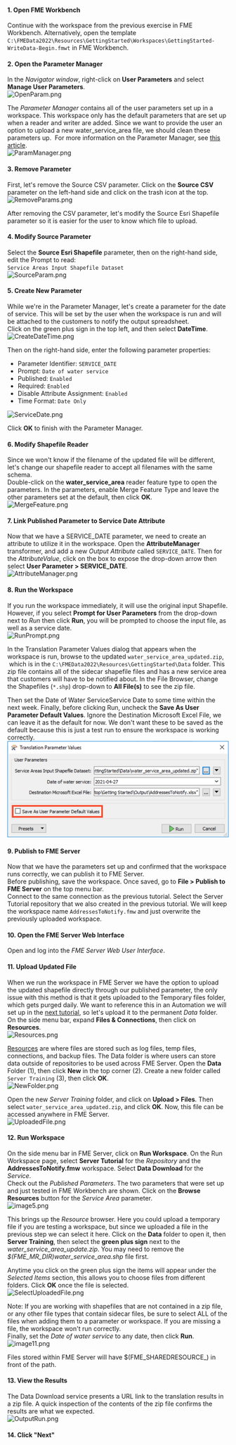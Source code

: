 <head><base target="_blank"> </head>

#### 1\. Open FME Workbench
Continue with the workspace from the previous exercise in FME Workbench. Alternatively, open the template `C:\FMEData2022\Resources\GettingStarted\Workspaces\GettingStarted-WriteData-Begin.fmwt` in FME Workbench.

#### 2\. Open the Parameter Manager

In the *Navigator window*, right-click on **User Parameters** and select **Manage User Parameters**.\
![OpenParam.png](https://community.safe.com/servlet/rtaImage?eid=ka14Q000000lKWI&feoid=00N30000006n8wU&refid=0EM4Q00000294Nf)

The *Parameter Manager* contains all of the user parameters set up in a workspace. This workspace only has the default parameters that are set up when a reader and writer are added. Since we want to provide the user an option to upload a new water_service_area file, we should clean these parameters up.  For more information on the Parameter Manager, see [this article](https://community.safe.com/s/article/Using-the-Parameter-Manager).\
![ParamManager.png](https://community.safe.com/servlet/rtaImage?eid=ka14Q000000lKWI&feoid=00N30000006n8wU&refid=0EM4Q00000294Nk)

#### 3\. Remove Parameter
First, let's remove the Source CSV parameter. Click on the **Source CSV** parameter on the left-hand side and click on the trash icon at the top.\
![RemoveParams.png](https://community.safe.com/servlet/rtaImage?eid=ka14Q000000lKWI&feoid=00N30000006n8wU&refid=0EM4Q00000294Nu)

After removing the CSV parameter, let's modify the Source Esri Shapefile parameter so it is easier for the user to know which file to upload.

#### 4\. Modify Source Parameter
Select the **Source Esri Shapefile** parameter, then on the right-hand side, edit the Prompt to read:\
`Service Areas Input Shapefile Dataset`\
![SourceParam.png](https://community.safe.com/servlet/rtaImage?eid=ka14Q000000lKWI&feoid=00N30000006n8wU&refid=0EM4Q00000294P2)

#### 5\. Create New Parameter
While we're in the Parameter Manager, let's create a parameter for the date of service. This will be set by the user when the workspace is run and will be attached to the customers to notify the output spreadsheet.\
Click on the green plus sign in the top left, and then select **DateTime**.\
![CreateDateTime.png](https://community.safe.com/servlet/rtaImage?eid=ka14Q000000lKWI&feoid=00N30000006n8wU&refid=0EM4Q00000294PH)

Then on the right-hand side, enter the following parameter properties:

-   Parameter Identifier: `SERVICE_DATE`
-   Prompt: `Date of water service`
-   Published: `Enabled`
-   Required: `Enabled`
-   Disable Attribute Assignment: `Enabled`
-   Time Format: `Date Only`

![ServiceDate.png](https://community.safe.com/servlet/rtaImage?eid=ka14Q000000lKWI&feoid=00N30000006n8wU&refid=0EM4Q00000294PR)

Click **OK** to finish with the Parameter Manager.

#### 6\. Modify Shapefile Reader
Since we won't know if the filename of the updated file will be different, let's change our shapefile reader to accept all filenames with the same schema.\
Double-click on the **water_service_area** reader feature type to open the parameters. In the parameters, enable Merge Feature Type and leave the other parameters set at the default, then click **OK**.\
![MergeFeature.png](https://community.safe.com/servlet/rtaImage?eid=ka14Q000000lKWI&feoid=00N30000006n8wU&refid=0EM4Q00000294PW)

#### 7. Link Published Parameter to Service Date Attribute
Now that we have a SERVICE_DATE parameter, we need to create an attribute to utilize it in the workspace. Open the **AttributeManager** transformer, and add a new *Output Attribute* called `SERVICE_DATE`. Then for the *AttributeValue*, click on the box to expose the drop-down arrow then select **User Parameter > SERVICE_DATE**.\
![AttributeManager.png](https://community.safe.com/servlet/rtaImage?eid=ka14Q000000lKWI&feoid=00N30000006n8wU&refid=0EM4Q00000294Pg)

#### 8\. Run the Workspace
If you run the workspace immediately, it will use the original input Shapefile. However, if you select **Prompt for User Parameters** from the drop-down next to *Run* then click **Run**, you will be prompted to choose the input file, as well as a service date.\
![RunPrompt.png](https://community.safe.com/servlet/rtaImage?eid=ka14Q000000lKWI&feoid=00N30000006n8wU&refid=0EM4Q00000294Pq)

In the Translation Parameter Values dialog that appears when the workspace is run, browse to the updated `water_service_area_updated.zip`,  which is in the `C:\FMEData2022\Resources\GettingStarted\Data` folder. This zip file contains all of the sidecar shapefile files and has a new service area that customers will have to be notified about. In the File Browser, change the Shapefiles (`*.shp`) drop-down to **All File(s)** to see the zip file.

Then set the Date of Water ServiceService Date to some time within the next week. Finally, before clicking Run, uncheck the **Save As User Parameter Default Values**. Ignore the Destination Microsoft Excel File, we can leave it as the default for now. We don't want these to be saved as the default because this is just a test run to ensure the workspace is working correctly.\
![Prompt.png](Prompt.png)

#### 9\. Publish to FME Server
Now that we have the parameters set up and confirmed that the workspace runs correctly, we can publish it to FME Server.\
Before publishing, save the workspace. Once saved, go to **File > Publish to FME Server** on the top menu bar.\
Connect to the same connection as the previous tutorial. Select the Server Tutorial repository that we also created in the previous tutorial. We will keep the workspace name `AddressesToNotify.fmw` and just overwrite the previously uploaded workspace.

#### 10\. Open the FME Server Web Interface
Open and log into the *FME Server Web User Interface*.

#### 11\. Upload Updated File
When we run the workspace in FME Server we have the option to upload the updated shapefile directly through our published parameter, the only issue with this method is that it gets uploaded to the Temporary files folder, which gets purged daily. We want to reference this in an Automation we will set up in the [next tutorial](https://community.safe.com/s/article/schedule-a-workspace-to-run-with-fme-server), so let's upload it to the permanent *Data* folder.\
On the side menu bar, expand **Files & Connections**, then click on **Resources**.\
![Resources.png](https://community.safe.com/servlet/rtaImage?eid=ka14Q000000lKWI&feoid=00N30000006n8wU&refid=0EM4Q00000294Q0)

[Resources](https://docs.safe.com/fme/html/FME_Server_Documentation/WebUI/Resources.htm) are where files are stored such as log files, temp files, connections, and backup files. The Data folder is where users can store data outside of repositories to be used across FME Server. Open the **Data** Folder (1), then click **New** in the top corner (2). Create a new folder called `Server Training` (3), then click **OK**.\
![NewFolder.png](https://community.safe.com/servlet/rtaImage?eid=ka14Q000000lKWI&feoid=00N30000006n8wU&refid=0EM4Q00000294Q5)

Open the new *Server Training* folder, and click on **Upload > Files**. Then select `water_service_area_updated.zip`, and click **OK**. Now, this file can be accessed anywhere in FME Server.\
![UploadedFile.png](https://community.safe.com/servlet/rtaImage?eid=ka14Q000000lKWI&feoid=00N30000006n8wU&refid=0EM4Q00000294QA)

#### 12\. Run Workspace
On the side menu bar in FME Server, click on **Run Workspace**. On the Run Workspace page, select **Server Tutorial** for the *Repository* and the **AddressesToNotify.fmw** workspace. Select **Data Download** for the *Service*.\
Check out the *Published Parameters*. The two parameters that were set up and just tested in FME Workbench are shown. Click on the **Browse Resources** button for the *Service Area* parameter.\
![image5.png](https://community.safe.com/servlet/rtaImage?eid=ka14Q000000lKWI&feoid=00N30000006n8wU&refid=0EM4Q00000294Qe)

This brings up the *Resource* browser. Here you could upload a temporary file if you are testing a workspace, but since we uploaded a file in the previous step we can select it here. Click on the **Data** folder to open it, then **Server Training**, then select the **green plus sign** next to the *water_service_area_update.zip*. You may need to remove the *$(FME_MR_DIR)water_service_area.shp* file first.

Anytime you click on the green plus sign the items will appear under the *Selected Items* section, this allows you to choose files from different folders. Click **OK** once the file is selected.\
![SelectUploadedFile.png](https://community.safe.com/servlet/rtaImage?eid=ka14Q000000lKWI&feoid=00N30000006n8wU&refid=0EM4Q00000294Qt)

Note: If you are working with shapefiles that are not contained in a zip file, or any other file types that contain sidecar files, be sure to select ALL of the files when adding them to a parameter or workspace. If you are missing a file, the workspace won't run correctly.\
Finally, set the *Date of water service* to any date, then click **Run**.\
![image11.png](https://community.safe.com/servlet/rtaImage?eid=ka14Q000000lKWI&feoid=00N30000006n8wU&refid=0EM4Q00000294R8)

Files stored within FME Server will have $(FME_SHAREDRESOURCE_<root folder>) in front of the path.

#### 13\. View the Results
The Data Download service presents a URL link to the translation results in a zip file. A quick inspection of the contents of the zip file confirms the results are what we expected.\
![OutputRun.png](https://community.safe.com/servlet/rtaImage?eid=ka14Q000000lKWI&feoid=00N30000006n8wU&refid=0EM4Q00000294RN)

#### 14. Click "Next"
